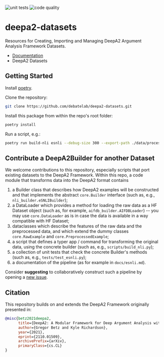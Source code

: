 ![unit tests](https://github.com/debatelab/deepa2-datasets/actions/workflows/run_pytest.yml/badge.svg) ![code quality](https://github.com/debatelab/deepa2-datasets/actions/workflows/code_quality_checks.yml/badge.svg)

# deepa2-datasets

Resources for Creating, Importing and Managing DeepA2 Argument Analysis Framework Datasets.

* [Documentation](docs/)
* DeepA2 Datasets

## Getting Started

Install [poetry](https://python-poetry.org/docs/#installation). 

Clone the repository:
```bash
git clone https://github.com/debatelab/deepa2-datasets.git
```

Install this package from within the repo's root folder:
```bash
poetry install
```

Run a script, e.g.:
```bash
poetry run build-nli esnli --debug-size 300 --export-path ./data/processed
```

## Contribute a DeepA2Builder for another Dataset

We welcome contributions to this repository, especially scripts that port existing datasets to the DeepA2 Framework. Within this repo, a code module that transforms data into the DeepA2 format contains

1. a Builder class that describes how DeepA2 examples will be constructed and that implements the abstract `core.Builder` interface (such as, e.g., `nli_builder.eSNLIBuilder`);
2. a DataLoader which provides a method for loading the raw data as a HF Dataset object (such as, for example, `aifdb_builder.AIFDBLoader`) -- you may use `core.DataLoader` as is in case the data is available in a way compatible with HF Dataset;
3. dataclasses which describe the features of the raw data and the preprocessed data, and which extend the dummy classes `core.RawExample` and `core.PreprocessedExample`;
4. a script that defines a typer app / command for transforming the original data, using the concrete builder (such as, e.g., `scripts/build_nli.py`);
5. a collection of unit tests that check the concrete Builder's methods (such as, e.g., `tests/test_esnli.py`);
6. a documentation of the pipeline (as for example in `docs/esnli.md`).

Consider **suggesting** to collaboratively construct such a pipeline by opening a [new issue](https://github.com/debatelab/deepa2-datasets/issues).

## Citation

This repository builds on and extends the DeepA2 Framework originally presented in:

```bibtex
@misc{betz2021deepa2,
      title={DeepA2: A Modular Framework for Deep Argument Analysis with Pretrained Neural Text2Text Language Models}, 
      author={Gregor Betz and Kyle Richardson},
      year={2021},
      eprint={2110.01509},
      archivePrefix={arXiv},
      primaryClass={cs.CL}
}
```